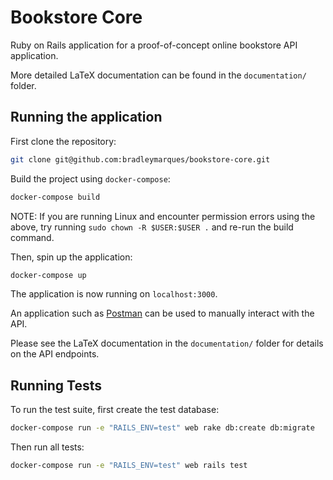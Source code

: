 # Bookstore Core

Ruby on Rails application for a proof-of-concept online bookstore API application.

More detailed LaTeX documentation can be found in the `documentation/` folder.

## Running the application

First clone the repository:

```sh
git clone git@github.com:bradleymarques/bookstore-core.git
```

Build the project using `docker-compose`:

```sh
docker-compose build
```

NOTE: If you are running Linux and encounter permission errors using the above,
try running `sudo chown -R $USER:$USER .` and re-run the build command.

Then, spin up the application:

```sh
docker-compose up
```

The application is now running on `localhost:3000`.

An application such as [Postman](https://www.postman.com/) can be used to
manually interact with the API.

Please see the LaTeX documentation in the `documentation/` folder for details
on the API endpoints.

## Running Tests

To run the test suite, first create the test database:

```sh
docker-compose run -e "RAILS_ENV=test" web rake db:create db:migrate
```

Then run all tests:

```sh
docker-compose run -e "RAILS_ENV=test" web rails test
```
